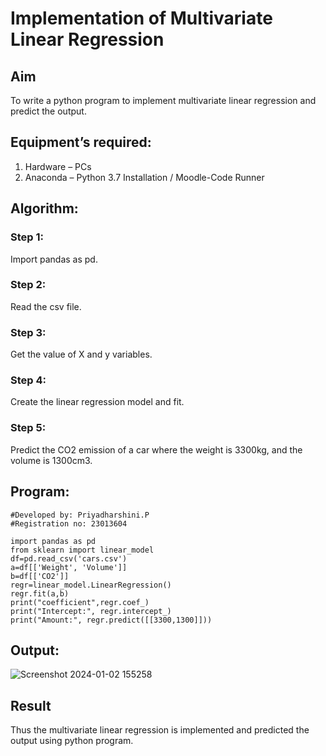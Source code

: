# Implementation of Multivariate Linear Regression
## Aim
To write a python program to implement multivariate linear regression and predict the output.
## Equipment’s required:
1.	Hardware – PCs
2.	Anaconda – Python 3.7 Installation / Moodle-Code Runner
## Algorithm:
### Step 1:
Import pandas as pd.
<br>

### Step 2:
Read the csv file.
<br>
### Step 3:
Get the value of X and y variables.
<br>
### Step 4:
Create the linear regression model and fit.
<br>
### Step 5:
Predict the CO2 emission of a car where the weight is 3300kg, and the volume is 1300cm3.
<br>

## Program:
```
#Developed by: Priyadharshini.P
#Registration no: 23013604

import pandas as pd
from sklearn import linear_model
df=pd.read_csv('cars.csv')
a=df[['Weight', 'Volume']]
b=df[['CO2']]
regr=linear_model.LinearRegression()
regr.fit(a,b)
print("coefficient",regr.coef_)
print("Intercept:", regr.intercept_)
print("Amount:", regr.predict([[3300,1300]]))

```
## Output:
![Screenshot 2024-01-02 155258](https://github.com/priyadharshini210/Multivariate-Linear-Regression/assets/148514638/861d4f66-f5f8-404a-9d88-a3208adec932)
<br>

## Result
Thus the multivariate linear regression is implemented and predicted the output using python program.
